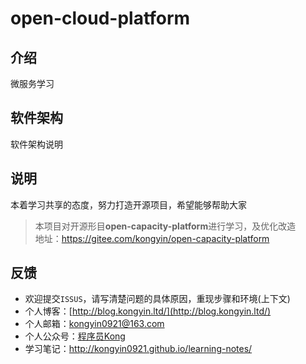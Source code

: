 # open-cloud-platform

## 介绍
微服务学习

## 软件架构
软件架构说明 

## 说明
本着学习共享的态度，努力打造开源项目，希望能够帮助大家

>本项目对开源形目**open-capacity-platform**进行学习，及优化改造</br>
>地址：https://gitee.com/kongyin/open-capacity-platform

## 反馈
* 欢迎提交`ISSUS`，请写清楚问题的具体原因，重现步骤和环境(上下文)
* 个人博客：[http://blog.kongyin.ltd/](http://blog.kongyin.ltd/)
* 个人邮箱：kongyin0921@163.com
* 个人公众号：[程序员Kong](https://gitee.com/kongyin/picture_bed/raw/master/wx_picture/20210211181215.png)
* 学习笔记：http://kongyin0921.github.io/learning-notes/
